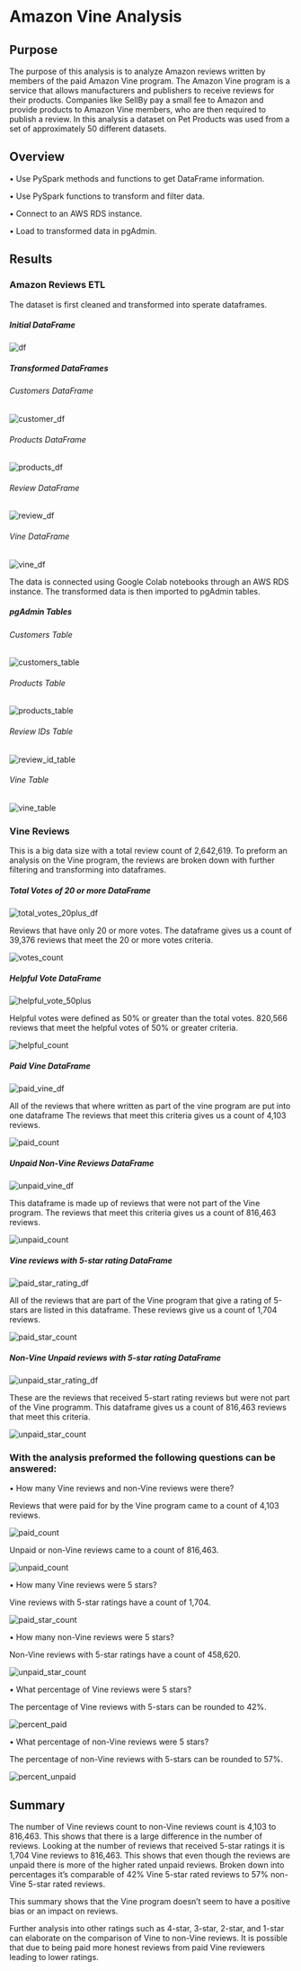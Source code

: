 # Amazon Vine Analysis

## Purpose

The purpose of this analysis is to analyze Amazon reviews written by members of the paid Amazon Vine program. The Amazon Vine program is a service that allows manufacturers and publishers to receive reviews for their products. Companies like SellBy pay a small fee to Amazon and provide products to Amazon Vine members, who are then required to publish a review. In this analysis a dataset on Pet Products was used from a set of approximately 50 different datasets.

## Overview

•	Use PySpark methods and functions to get DataFrame information.

•	Use PySpark functions to transform and filter data.

•	Connect to an AWS RDS instance.

•	Load to transformed data in pgAdmin.

## Results

### Amazon Reviews ETL

The dataset is first cleaned and transformed into sperate dataframes. 

##### Initial DataFrame

![df](https://user-images.githubusercontent.com/103263248/187537510-c69f9a50-e557-4d49-89dd-24ddb7f0ec65.png)

##### Transformed DataFrames

###### Customers DataFrame

![customer_df](https://user-images.githubusercontent.com/103263248/187537572-0dc86401-0ff1-458f-9dec-1c59c8b22762.png)

###### Products DataFrame

![products_df](https://user-images.githubusercontent.com/103263248/187537605-62d48d97-f1c0-49cf-92a8-7bffecf79587.png)

###### Review DataFrame

![review_df](https://user-images.githubusercontent.com/103263248/187537664-c57aad43-daa4-4f2e-b514-4ca62d0093f0.png)

###### Vine DataFrame

![vine_df](https://user-images.githubusercontent.com/103263248/187537698-9a23c7b4-c4b5-4f57-be0b-8a56f02725ad.png)


The data is connected using Google Colab notebooks through an AWS RDS instance. The transformed data is then imported to pgAdmin tables. 

##### pgAdmin Tables

###### Customers Table

![customers_table](https://user-images.githubusercontent.com/103263248/187537774-8a78f7ae-f6bb-431e-9ac8-ba0089c00c4d.png)

###### Products Table

![products_table](https://user-images.githubusercontent.com/103263248/187537811-012d97fc-f8c2-4fd4-acf3-e7144394f8d3.png)

###### Review IDs Table

![review_id_table](https://user-images.githubusercontent.com/103263248/187537832-6bb8a48f-2a52-49d9-b3b6-c4bc3b25f2ec.png)

###### Vine Table

![vine_table](https://user-images.githubusercontent.com/103263248/187537854-6449339f-7793-4531-97f6-cd6c2e9ddfbe.png)

### Vine Reviews

This is a big data size with a total review count of 2,642,619. 
To preform an analysis on the Vine program, the reviews are broken down with further filtering and transforming into dataframes.

##### Total Votes of 20 or more DataFrame
![total_votes_20plus_df](https://user-images.githubusercontent.com/103263248/187544804-f3158f27-b5bb-4e24-9e23-57cd49fb8dc3.png)

Reviews that have only 20 or more votes. The dataframe gives us a count of 39,376 reviews that meet the 20 or more votes criteria. 

![votes_count](https://user-images.githubusercontent.com/103263248/187538464-192105a2-2765-4f6c-9a13-a429ac64f460.png)

##### Helpful Vote DataFrame
![helpful_vote_50plus](https://user-images.githubusercontent.com/103263248/187544831-c682384d-5880-4c3d-9c1c-0c2af87f2834.png)

Helpful votes were defined as 50% or greater than the total votes.
820,566 reviews that meet the helpful votes of 50% or greater criteria.

![helpful_count](https://user-images.githubusercontent.com/103263248/187538509-6b4cc450-9495-4dcd-b28c-861c99080b5c.png)

##### Paid Vine DataFrame
![paid_vine_df](https://user-images.githubusercontent.com/103263248/187544858-50c8846f-5c98-41eb-b142-4f37d7e5a3ff.png)

All of the reviews that where written as part of the vine program are put into one dataframe
The reviews that meet this criteria gives us a count of 4,103 reviews.

![paid_count](https://user-images.githubusercontent.com/103263248/187545214-345e78f8-ef09-42be-b688-73dc88f029a1.png)

##### Unpaid Non-Vine Reviews DataFrame
![unpaid_vine_df](https://user-images.githubusercontent.com/103263248/187544882-1c5a05a4-2108-47a1-820f-2926df906e96.png)

This dataframe is made up of reviews that were not part of the Vine program. 
The reviews that meet this criteria gives us a count of 816,463 reviews.

![unpaid_count](https://user-images.githubusercontent.com/103263248/187545235-4ed1e4fa-aff3-4c3a-8ebd-7446f1a96caf.png)

##### Vine reviews with 5-star rating DataFrame
![paid_star_rating_df](https://user-images.githubusercontent.com/103263248/187544905-857b6681-19d0-4fdd-9640-50c742fbb8a4.png)

All of the reviews that are part of the Vine program that give a rating of 5-stars are listed in this dataframe. These reviews give us a count of 1,704 reviews.

![paid_star_count](https://user-images.githubusercontent.com/103263248/187545269-a713c074-25ab-4980-a958-f44e9aa28feb.png)

##### Non-Vine Unpaid reviews with 5-star rating DataFrame
![unpaid_star_rating_df](https://user-images.githubusercontent.com/103263248/187544922-56b5bc2c-76f3-49d9-a474-be4033a600c1.png)

These are the reviews that received 5-start rating reviews but were not part of the Vine programm. This dataframe gives us a count of 816,463 reviews that meet this criteria. 

![unpaid_star_count](https://user-images.githubusercontent.com/103263248/187545283-8318ed5d-d2d8-4428-960a-fce6d9b3d48c.png)

### With the analysis preformed the following questions can be answered:

•	How many Vine reviews and non-Vine reviews were there?

Reviews that were paid for by the Vine program came to a count of 4,103 reviews. 

![paid_count](https://user-images.githubusercontent.com/103263248/187538277-807dc895-50e9-443f-aadc-54f66c59d1d8.png)

Unpaid or non-Vine reviews came to a count of 816,463.

![unpaid_count](https://user-images.githubusercontent.com/103263248/187538301-67f94911-665b-4c0d-beed-c7c026b12e45.png)

•	How many Vine reviews were 5 stars? 

Vine reviews with 5-star ratings have a count of 1,704.

![paid_star_count](https://user-images.githubusercontent.com/103263248/187537956-cb5a8682-65a7-4ff3-9533-642172a42059.png)

•	How many non-Vine reviews were 5 stars?

Non-Vine reviews with 5-star ratings have a count of 458,620.

![unpaid_star_count](https://user-images.githubusercontent.com/103263248/187538077-7b1b488d-9ffa-4fe6-aee7-17b720bb46eb.png)

•	What percentage of Vine reviews were 5 stars? 

The percentage of Vine reviews with 5-stars can be rounded to 42%.

![percent_paid](https://user-images.githubusercontent.com/103263248/187538163-82db2077-51fc-4b35-a90b-4f451cb1f159.png)

•	What percentage of non-Vine reviews were 5 stars?

The percentage of non-Vine reviews with 5-stars can be rounded to 57%.

![percent_unpaid](https://user-images.githubusercontent.com/103263248/187538137-885a099d-68a2-4abd-a8cd-4bf2729e4661.png)

## Summary

The number of Vine reviews count to non-Vine reviews count is 4,103 to 816,463. This shows that there is a large difference in the number of reviews. Looking at the number of reviews that received 5-star ratings it is 1,704 Vine reviews to 816,463. This shows that even though the reviews are unpaid there is more of the higher rated unpaid reviews. Broken down into percentages it’s comparable of 42% Vine 5-star rated reviews to 57% non-Vine 5-star rated reviews. 

This summary shows that the Vine program doesn’t seem to have a positive bias or an impact on reviews. 

Further analysis into other ratings such as 4-star, 3-star, 2-star, and 1-star can elaborate on the comparison of Vine to non-Vine reviews. It is possible that due to being paid more honest reviews from paid Vine reviewers leading to lower ratings.
